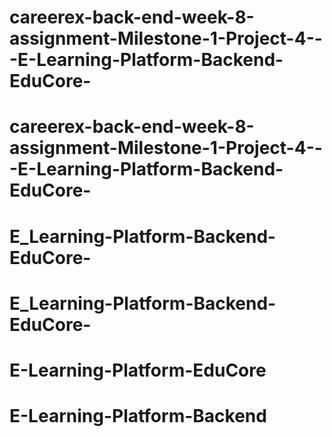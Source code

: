 # careerex-back-end-week-8-assignment-Milestone-1-Project-4---E-Learning-Platform-Backend-EduCore-
# careerex-back-end-week-8-assignment-Milestone-1-Project-4---E-Learning-Platform-Backend-EduCore-
# E_Learning-Platform-Backend-EduCore-
# E_Learning-Platform-Backend-EduCore-
# E-Learning-Platform-EduCore
# E-Learning-Platform-Backend
